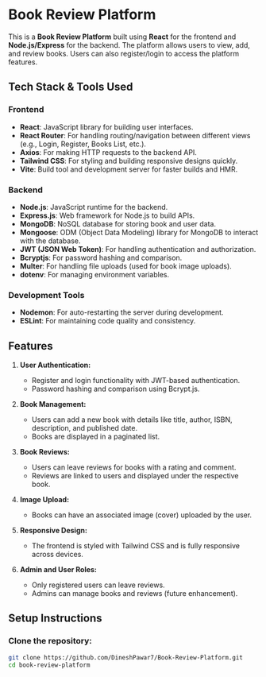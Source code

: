 # Book Review Platform

This is a **Book Review Platform** built using **React** for the frontend and **Node.js/Express** for the backend. The platform allows users to view, add, and review books. Users can also register/login to access the platform features.

## **Tech Stack & Tools Used**

### **Frontend**
- **React**: JavaScript library for building user interfaces.
- **React Router**: For handling routing/navigation between different views (e.g., Login, Register, Books List, etc.).
- **Axios**: For making HTTP requests to the backend API.
- **Tailwind CSS**: For styling and building responsive designs quickly.
- **Vite**: Build tool and development server for faster builds and HMR.

### **Backend**
- **Node.js**: JavaScript runtime for the backend.
- **Express.js**: Web framework for Node.js to build APIs.
- **MongoDB**: NoSQL database for storing book and user data.
- **Mongoose**: ODM (Object Data Modeling) library for MongoDB to interact with the database.
- **JWT (JSON Web Token)**: For handling authentication and authorization.
- **Bcryptjs**: For password hashing and comparison.
- **Multer**: For handling file uploads (used for book image uploads).
- **dotenv**: For managing environment variables.

### **Development Tools**
- **Nodemon**: For auto-restarting the server during development.
- **ESLint**: For maintaining code quality and consistency.

## **Features**

1. **User Authentication:**
   - Register and login functionality with JWT-based authentication.
   - Password hashing and comparison using Bcrypt.js.

2. **Book Management:**
   - Users can add a new book with details like title, author, ISBN, description, and published date.
   - Books are displayed in a paginated list.

3. **Book Reviews:**
   - Users can leave reviews for books with a rating and comment.
   - Reviews are linked to users and displayed under the respective book.

4. **Image Upload:**
   - Books can have an associated image (cover) uploaded by the user.

5. **Responsive Design:**
   - The frontend is styled with Tailwind CSS and is fully responsive across devices.

6. **Admin and User Roles:**
   - Only registered users can leave reviews.
   - Admins can manage books and reviews (future enhancement).

## **Setup Instructions**

### **Clone the repository:**

   ```bash
   git clone https://github.com/DineshPawar7/Book-Review-Platform.git
   cd book-review-platform

